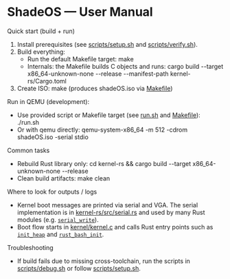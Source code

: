 # ShadeOS — User Manual

Quick start (build + run)
1. Install prerequisites (see [scripts/setup.sh](scripts/setup.sh) and [scripts/verify.sh](scripts/verify.sh)).
2. Build everything:
   - Run the default Makefile target:
     make
   - Internals: the Makefile builds C objects and runs:
     cargo build --target x86_64-unknown-none --release --manifest-path kernel-rs/Cargo.toml
3. Create ISO:
   make (produces shadeOS.iso via [Makefile](Makefile))

Run in QEMU (development):
- Use provided script or Makefile target (see [run.sh](run.sh) and [Makefile](Makefile)):
  ./run.sh
- Or with qemu directly:
  qemu-system-x86_64 -m 512 -cdrom shadeOS.iso -serial stdio

Common tasks
- Rebuild Rust library only:
  cd kernel-rs && cargo build --target x86_64-unknown-none --release
- Clean build artifacts:
  make clean

Where to look for outputs / logs
- Kernel boot messages are printed via serial and VGA. The serial implementation is in [kernel-rs/src/serial.rs](kernel-rs/src/serial.rs) and used by many Rust modules (e.g. [`serial_write`](kernel-rs/src/serial.rs)).
- Boot flow starts in [kernel/kernel.c](kernel/kernel.c) and calls Rust entry points such as [`init_heap`](kernel-rs/src/heap.rs) and [`rust_bash_init`](kernel-rs/src/bash.rs).

Troubleshooting
- If build fails due to missing cross-toolchain, run the scripts in [scripts/debug.sh](scripts/debug.sh) or follow [scripts/setup.sh](scripts/setup.sh).